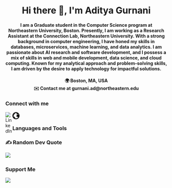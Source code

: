 <h1 align="center"> Hi there 👋, I'm Aditya Gurnani</h1>
<h4 align="center"> I am a Graduate student in the Computer Science program at Northeastern University, Boston. Presently, I am working as a Research Assistant at the Connection Lab, Northeastern University. With a strong background in computer engineering, I have honed my skills in databases, microservices, machine learning, and data analytics. I am passionate about AI research and software development, and I possess a mix of skills in web and mobile development, data science, and cloud computing. Known for my analytical approach and problem-solving skills, I am driven by the desire to apply technology for impactful solutions. </h4>

<h4 align="center"> 🌍 Boston, MA, USA <br />
✉️ Contact me at gurnani.ad@northeastern.edu </h4>

### Connect with me

[<img align="left" alt="LinkedIn" width="22px" src="https://cdn.jsdelivr.net/npm/simple-icons@v3/icons/linkedin.svg" />][linkedin]
[<img align="left" alt="Github" width="22px" src="https://raw.githubusercontent.com/iconic/open-iconic/master/svg/globe.svg" />][github]
<br />

### Languages and Tools

<!-- Icons of languages and tools -->

### ✍️ Random Dev Quote
![](https://quotes-github-readme.vercel.app/api?type=horizontal&theme=radical)

### Support Me

<a href="https://bmc.link/your_buymeacoffee_username"><img src="https://cdn.buymeacoffee.com/buttons/v2/default-yellow.png" width="200" /></a>

[linkedin]: https://linkedin.com/in/your-linkedin
[github]: https://github.com/your-github

